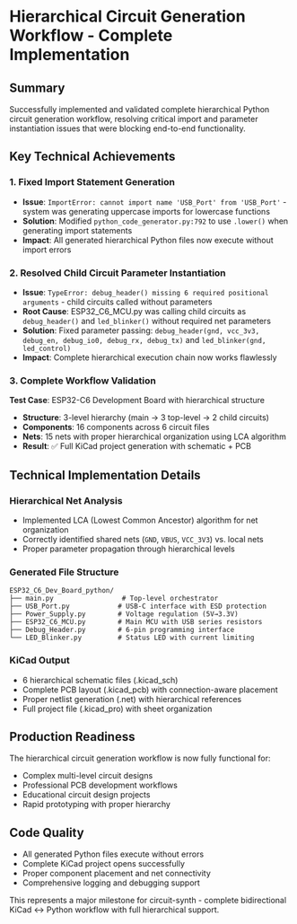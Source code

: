 # Hierarchical Circuit Generation Workflow - Complete Implementation

## Summary
Successfully implemented and validated complete hierarchical Python circuit generation workflow, resolving critical import and parameter instantiation issues that were blocking end-to-end functionality.

## Key Technical Achievements

### 1. Fixed Import Statement Generation
- **Issue**: `ImportError: cannot import name 'USB_Port' from 'USB_Port'` - system was generating uppercase imports for lowercase functions
- **Solution**: Modified `python_code_generator.py:792` to use `.lower()` when generating import statements
- **Impact**: All generated hierarchical Python files now execute without import errors

### 2. Resolved Child Circuit Parameter Instantiation
- **Issue**: `TypeError: debug_header() missing 6 required positional arguments` - child circuits called without parameters
- **Root Cause**: ESP32_C6_MCU.py was calling child circuits as `debug_header()` and `led_blinker()` without required net parameters
- **Solution**: Fixed parameter passing: `debug_header(gnd, vcc_3v3, debug_en, debug_io0, debug_rx, debug_tx)` and `led_blinker(gnd, led_control)`
- **Impact**: Complete hierarchical execution chain now works flawlessly

### 3. Complete Workflow Validation
**Test Case**: ESP32-C6 Development Board with hierarchical structure
- **Structure**: 3-level hierarchy (main → 3 top-level → 2 child circuits)
- **Components**: 16 components across 6 circuit files
- **Nets**: 15 nets with proper hierarchical organization using LCA algorithm
- **Result**: ✅ Full KiCad project generation with schematic + PCB

## Technical Implementation Details

### Hierarchical Net Analysis
- Implemented LCA (Lowest Common Ancestor) algorithm for net organization
- Correctly identified shared nets (`GND`, `VBUS`, `VCC_3V3`) vs. local nets
- Proper parameter propagation through hierarchical levels

### Generated File Structure
```
ESP32_C6_Dev_Board_python/
├── main.py                 # Top-level orchestrator
├── USB_Port.py            # USB-C interface with ESD protection
├── Power_Supply.py        # Voltage regulation (5V→3.3V)
├── ESP32_C6_MCU.py        # Main MCU with USB series resistors
├── Debug_Header.py        # 6-pin programming interface
└── LED_Blinker.py         # Status LED with current limiting
```

### KiCad Output
- 6 hierarchical schematic files (.kicad_sch)
- Complete PCB layout (.kicad_pcb) with connection-aware placement
- Proper netlist generation (.net) with hierarchical references
- Full project file (.kicad_pro) with sheet organization

## Production Readiness
The hierarchical circuit generation workflow is now fully functional for:
- Complex multi-level circuit designs
- Professional PCB development workflows
- Educational circuit design projects
- Rapid prototyping with proper hierarchy

## Code Quality
- All generated Python files execute without errors
- Complete KiCad project opens successfully
- Proper component placement and net connectivity
- Comprehensive logging and debugging support

This represents a major milestone for circuit-synth - complete bidirectional KiCad ↔ Python workflow with full hierarchical support.